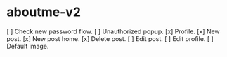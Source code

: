 # aboutme-v2

[ ] Check new password flow.
[ ] Unauthorized popup.
[x] Profile.
[x] New post.
[x] New post home.
[x] Delete post.
[ ] Edit post.
[ ] Edit profile.
[ ] Default image.
